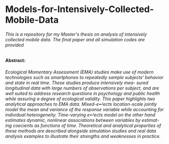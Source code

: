 # Models-for-Intensively-Collected-Mobile-Data

######  This is a repository for my Master's thesis on analysis of intensively collected mobile data. The final paper and all simulation codes are provided 

#### Abstract: 
######  Ecological Momentary Assessment (EMA) studies make use of modern technologies such as smartphones to repeatedly sample subjects’ behavior and state in real time. These studies produce intensively mea- sured longitudinal data with large numbers of observations per subject, and are well suited to address research questions in psychology and public health while assuring a degree of ecological validity. This paper highlights two analytical approaches to EMA data. Mixed-e↵ects location-scale jointly model the mean and variance of the response variable while accounting for individual heterogeneity. Time-varying e↵ects model on the other hand estimates dynamic, nonlinear associations between variables by estimat- ing coecients as functions of time. Theoretical and analytical properties of these methods are described alongside simulation studies and real data analysis examples to illustrate their strengths and weaknesses in practice.
